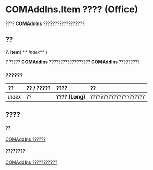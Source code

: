 
# COMAddIns.Item ???? (Office)

???? **COMAddIns** ??????????????????


## ??

 _?_. **Item**( ** _Index_** )

 _?_ ????? **[COMAddIns](f6efa1cc-8d30-27d5-8b07-7ddad22f16ef.md)** ?????????????????? **COMAddIns** ?????????


### ??????



|**??**|**?? / ?????**|**????**|**??**|
|:-----|:-----|:-----|:-----|
| _Index_|??|**???? (Long)**|?????????????????????|

## ????


#### ??


[COMAddIns ??????](f6efa1cc-8d30-27d5-8b07-7ddad22f16ef.md)
#### ????????


[COMAddIns ???????????](http://msdn.microsoft.com/library/0fc908fa-0846-07ca-d2a2-4c87525ae719%28Office.15%29.aspx)